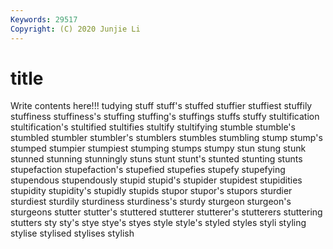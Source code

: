 ```yaml
---
Keywords: 29517
Copyright: (C) 2020 Junjie Li
---
```


# title

Write contents here!!!
tudying
stuff 
stuff's 
stuffed 
stuffier 
stuffiest 
stuffily 
stuffiness 
stuffiness's 
stuffing 
stuffing's
stuffings 
stuffs 
stuffy 
stultification 
stultification's 
stultified 
stultifies 
stultify 
stultifying 
stumble
stumble's 
stumbled 
stumbler 
stumbler's 
stumblers 
stumbles 
stumbling 
stump 
stump's 
stumped
stumpier 
stumpiest 
stumping 
stumps 
stumpy 
stun 
stung 
stunk 
stunned 
stunning
stunningly 
stuns 
stunt 
stunt's 
stunted 
stunting 
stunts 
stupefaction 
stupefaction's 
stupefied
stupefies 
stupefy 
stupefying 
stupendous 
stupendously 
stupid 
stupid's 
stupider 
stupidest 
stupidities
stupidity 
stupidity's 
stupidly 
stupids 
stupor 
stupor's 
stupors 
sturdier 
sturdiest 
sturdily
sturdiness 
sturdiness's 
sturdy 
sturgeon 
sturgeon's 
sturgeons 
stutter 
stutter's 
stuttered 
stutterer
stutterer's 
stutterers 
stuttering 
stutters 
sty 
sty's 
stye 
stye's 
styes 
style
style's 
styled 
styles 
styli 
styling 
stylise 
stylised 
stylises 
stylish 

